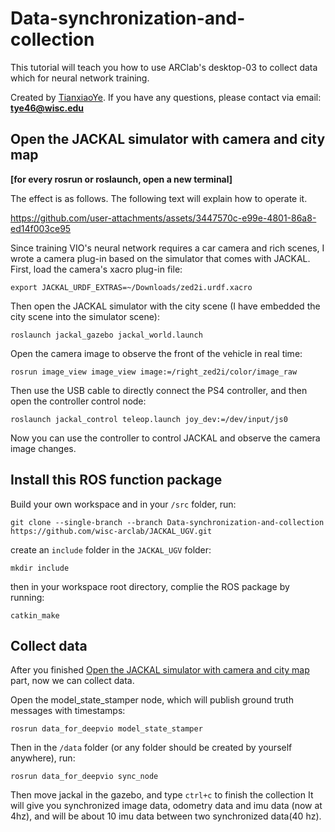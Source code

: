 # Data-synchronization-and-collection
This tutorial will teach you how to use ARClab's desktop-03 to collect data which for neural network training. 

Created by [TianxiaoYe](https://github.com/fuwafuwaboom). If you have any questions, please contact via email: **tye46@wisc.edu**

## Open the JACKAL simulator with camera and city map
**[for every rosrun or roslaunch, open a new terminal]**

The effect is as follows. The following text will explain how to operate it.

https://github.com/user-attachments/assets/3447570c-e99e-4801-86a8-ed14f003ce95

Since training VIO's neural network requires a car camera and rich scenes, I wrote a camera plug-in based on the simulator that comes with JACKAL. First, load the camera's xacro plug-in file:
```
export JACKAL_URDF_EXTRAS=~/Downloads/zed2i.urdf.xacro
```
Then open the JACKAL simulator with the city scene (I have embedded the city scene into the simulator scene):
```
roslaunch jackal_gazebo jackal_world.launch
```
Open the camera image to observe the front of the vehicle in real time: 
```
rosrun image_view image_view image:=/right_zed2i/color/image_raw
```
Then use the USB cable to directly connect the PS4 controller, and then open the controller control node:
```
roslaunch jackal_control teleop.launch joy_dev:=/dev/input/js0
```
Now you can use the controller to control JACKAL and observe the camera image changes.

## Install this ROS function package
Build your own workspace and in your `/src` folder, run:

```
git clone --single-branch --branch Data-synchronization-and-collection https://github.com/wisc-arclab/JACKAL_UGV.git
```
create an `include` folder in the `JACKAL_UGV` folder:
```
mkdir include
```
then in your workspace root directory, complie the ROS package by running:
```
catkin_make
```

## Collect data
After you finished [Open the JACKAL simulator with camera and city map]() part, now we can collect data.

Open the model_state_stamper node, which will publish ground truth messages with timestamps:
```
rosrun data_for_deepvio model_state_stamper
```

Then in the `/data` folder (or any folder should be created by yourself anywhere), run:

```
rosrun data_for_deepvio sync_node
```
Then move jackal in the gazebo, and type `ctrl+c` to finish the collection
It will give you synchronized image data, odometry data and imu data (now at 4hz), and will be about 10 imu data between two synchronized data(40 hz).
